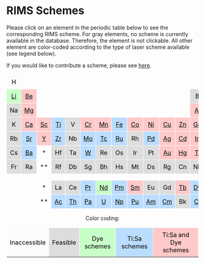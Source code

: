 # RIMS Schemes

Please click on an element in the periodic table below
to see the corresponding RIMS scheme.
For gray elements, no scheme is currently available in the database.
Therefore, the element is not clickable.
All other element are color-coded according to the type of laser scheme available
(see legend below).

If you would like to contribute a scheme,
please see [here](../schemes_static/submit_scheme.md).




<center>

<style type="text/css">
.tg  {border-collapse:collapse;border-spacing:0;}
.tg td{border-color:transparent;border-style:solid;border-width:1px;overflow:hidden;padding:8px 8px;word-break:normal;}

.tg .tg_fcfcfc{background-color: #fcfcfc; color: #000000; text-align: center; vertical-align: middle;}.tg .tg_dddddd{background-color: #dddddd; color: #000000; text-align: center; vertical-align: middle;}.tg .tg_c8ffc8{background-color: #c8ffc8; color: #000000; text-align: center; vertical-align: middle;}.tg .tg_bbddff{background-color: #bbddff; color: #000000; text-align: center; vertical-align: middle;}.tg .tg_ffc9c9{background-color: #ffc9c9; color: #000000; text-align: center; vertical-align: middle;}
</style>

<table class="tg">
<tbody>
  <tr>
    <td class="tg tg_fcfcfc">H</td>
    <td></td>
    <td></td>
    <td></td>
    <td></td>
    <td></td>
    <td></td>
    <td></td>
    <td></td>
    <td></td>
    <td></td>
    <td></td>
    <td></td>
    <td></td>
    <td></td>
    <td></td>
    <td></td>
    <td class="tg tg_fcfcfc">He</td>
  </tr>
  <tr>
    <td class="tg tg_c8ffc8"><a href="../../schemes/li/"><span style="color:#000">Li</span></a></td>
    <td class="tg tg_ffc9c9"><a href="../../schemes/be/"><span style="color:#000">Be</span></a></td>
    <td></td>
    <td></td>
    <td></td>
    <td></td>
    <td></td>
    <td></td>
    <td></td>
    <td></td>
    <td></td>
    <td></td>
    <td class="tg tg_dddddd">B</td>
    <td class="tg tg_fcfcfc">C</td>
    <td class="tg tg_fcfcfc">N</td>
    <td class="tg tg_fcfcfc">O</td>
    <td class="tg tg_fcfcfc">F</td>
    <td class="tg tg_fcfcfc">Ne</td>
  </tr>
  <tr>
    <td class="tg tg_dddddd">Na</td>
    <td class="tg tg_ffc9c9"><a href="../../schemes/mg/"><span style="color:#000">Mg</span></a></td>
    <td></td>
    <td></td>
    <td></td>
    <td></td>
    <td></td>
    <td></td>
    <td></td>
    <td></td>
    <td></td>
    <td></td>
    <td class="tg tg_ffc9c9"><a href="../../schemes/al/"><span style="color:#000">Al</span></a></td>
    <td class="tg tg_ffc9c9"><a href="../../schemes/si/"><span style="color:#000">Si</span></a></td>
    <td class="tg tg_dddddd">P</td>
    <td class="tg tg_fcfcfc">S</td>
    <td class="tg tg_fcfcfc">Cl</td>
    <td class="tg tg_fcfcfc">Ar</td>
  </tr>
  <tr>
    <td class="tg tg_dddddd">K</td>
    <td class="tg tg_ffc9c9"><a href="../../schemes/ca/"><span style="color:#000">Ca</span></a></td>
    <td class="tg tg_ffc9c9"><a href="../../schemes/sc/"><span style="color:#000">Sc</span></a></td>
    <td class="tg tg_bbddff"><a href="../../schemes/ti/"><span style="color:#000">Ti</span></a></td>
    <td class="tg tg_dddddd">V</td>
    <td class="tg tg_ffc9c9"><a href="../../schemes/cr/"><span style="color:#000">Cr</span></a></td>
    <td class="tg tg_ffc9c9"><a href="../../schemes/mn/"><span style="color:#000">Mn</span></a></td>
    <td class="tg tg_bbddff"><a href="../../schemes/fe/"><span style="color:#000">Fe</span></a></td>
    <td class="tg tg_ffc9c9"><a href="../../schemes/co/"><span style="color:#000">Co</span></a></td>
    <td class="tg tg_ffc9c9"><a href="../../schemes/ni/"><span style="color:#000">Ni</span></a></td>
    <td class="tg tg_ffc9c9"><a href="../../schemes/cu/"><span style="color:#000">Cu</span></a></td>
    <td class="tg tg_ffc9c9"><a href="../../schemes/zn/"><span style="color:#000">Zn</span></a></td>
    <td class="tg tg_ffc9c9"><a href="../../schemes/ga/"><span style="color:#000">Ga</span></a></td>
    <td class="tg tg_ffc9c9"><a href="../../schemes/ge/"><span style="color:#000">Ge</span></a></td>
    <td class="tg tg_dddddd">As</td>
    <td class="tg tg_bbddff"><a href="../../schemes/se/"><span style="color:#000">Se</span></a></td>
    <td class="tg tg_fcfcfc">Br</td>
    <td class="tg tg_dddddd">Kr</td>
  </tr>
  <tr>
    <td class="tg tg_dddddd">Rb</td>
    <td class="tg tg_bbddff"><a href="../../schemes/sr/"><span style="color:#000">Sr</span></a></td>
    <td class="tg tg_ffc9c9"><a href="../../schemes/y/"><span style="color:#000">Y</span></a></td>
    <td class="tg tg_bbddff"><a href="../../schemes/zr/"><span style="color:#000">Zr</span></a></td>
    <td class="tg tg_dddddd">Nb</td>
    <td class="tg tg_bbddff"><a href="../../schemes/mo/"><span style="color:#000">Mo</span></a></td>
    <td class="tg tg_bbddff"><a href="../../schemes/tc/"><span style="color:#000">Tc</span></a></td>
    <td class="tg tg_bbddff"><a href="../../schemes/ru/"><span style="color:#000">Ru</span></a></td>
    <td class="tg tg_dddddd">Rh</td>
    <td class="tg tg_bbddff"><a href="../../schemes/pd/"><span style="color:#000">Pd</span></a></td>
    <td class="tg tg_ffc9c9"><a href="../../schemes/ag/"><span style="color:#000">Ag</span></a></td>
    <td class="tg tg_ffc9c9"><a href="../../schemes/cd/"><span style="color:#000">Cd</span></a></td>
    <td class="tg tg_ffc9c9"><a href="../../schemes/in/"><span style="color:#000">In</span></a></td>
    <td class="tg tg_ffc9c9"><a href="../../schemes/sn/"><span style="color:#000">Sn</span></a></td>
    <td class="tg tg_ffc9c9"><a href="../../schemes/sb/"><span style="color:#000">Sb</span></a></td>
    <td class="tg tg_ffc9c9"><a href="../../schemes/te/"><span style="color:#000">Te</span></a></td>
    <td class="tg tg_dddddd">I</td>
    <td class="tg tg_dddddd">Xe</td>
  </tr>
  <tr>
    <td class="tg tg_dddddd">Cs</td>
    <td class="tg tg_bbddff"><a href="../../schemes/ba/"><span style="color:#000">Ba</span></a></td>
    <td align="center">*</td>
    <td class="tg tg_dddddd">Hf</td>
    <td class="tg tg_dddddd">Ta</td>
    <td class="tg tg_bbddff"><a href="../../schemes/w/"><span style="color:#000">W</span></a></td>
    <td class="tg tg_dddddd">Re</td>
    <td class="tg tg_dddddd">Os</td>
    <td class="tg tg_dddddd">Ir</td>
    <td class="tg tg_dddddd">Pt</td>
    <td class="tg tg_ffc9c9"><a href="../../schemes/au/"><span style="color:#000">Au</span></a></td>
    <td class="tg tg_ffc9c9"><a href="../../schemes/hg/"><span style="color:#000">Hg</span></a></td>
    <td class="tg tg_ffc9c9"><a href="../../schemes/tl/"><span style="color:#000">Tl</span></a></td>
    <td class="tg tg_ffc9c9"><a href="../../schemes/pb/"><span style="color:#000">Pb</span></a></td>
    <td class="tg tg_ffc9c9"><a href="../../schemes/bi/"><span style="color:#000">Bi</span></a></td>
    <td class="tg tg_ffc9c9"><a href="../../schemes/po/"><span style="color:#000">Po</span></a></td>
    <td class="tg tg_ffc9c9"><a href="../../schemes/at/"><span style="color:#000">At</span></a></td>
    <td class="tg tg_dddddd">Rn</td>
  </tr>
  <tr>
    <td class="tg tg_dddddd">Fr</td>
    <td class="tg tg_dddddd">Ra</td>
    <td align="center">**</td>
    <td class="tg tg_dddddd">Rf</td>
    <td class="tg tg_dddddd">Db</td>
    <td class="tg tg_dddddd">Sg</td>
    <td class="tg tg_dddddd">Bh</td>
    <td class="tg tg_dddddd">Hs</td>
    <td class="tg tg_dddddd">Mt</td>
    <td class="tg tg_dddddd">Ds</td>
    <td class="tg tg_dddddd">Rg</td>
    <td class="tg tg_dddddd">Cn</td>
    <td class="tg tg_dddddd">Nh</td>
    <td class="tg tg_dddddd">Fl</td>
    <td class="tg tg_dddddd">Mc</td>
    <td class="tg tg_dddddd">Lv</td>
    <td class="tg tg_dddddd">Ts</td>
    <td class="tg tg_dddddd">Og</td>
  </tr>
  <tr>
    <td></td>
    <td></td>
    <td></td>
    <td></td>
    <td></td>
    <td></td>
    <td></td>
    <td></td>
    <td></td>
    <td></td>
    <td></td>
    <td></td>
    <td></td>
    <td></td>
    <td></td>
    <td></td>
    <td></td>
    <td></td>
  </tr>
  <tr>
    <td></td>
    <td></td>
    <td align="center">*</td>
    <td class="tg tg_dddddd">La</td>
    <td class="tg tg_dddddd">Ce</td>
    <td class="tg tg_bbddff"><a href="../../schemes/pr/"><span style="color:#000">Pr</span></a></td>
    <td class="tg tg_c8ffc8"><a href="../../schemes/nd/"><span style="color:#000">Nd</span></a></td>
    <td class="tg tg_bbddff"><a href="../../schemes/pm/"><span style="color:#000">Pm</span></a></td>
    <td class="tg tg_ffc9c9"><a href="../../schemes/sm/"><span style="color:#000">Sm</span></a></td>
    <td class="tg tg_dddddd">Eu</td>
    <td class="tg tg_dddddd">Gd</td>
    <td class="tg tg_ffc9c9"><a href="../../schemes/tb/"><span style="color:#000">Tb</span></a></td>
    <td class="tg tg_bbddff"><a href="../../schemes/dy/"><span style="color:#000">Dy</span></a></td>
    <td class="tg tg_ffc9c9"><a href="../../schemes/ho/"><span style="color:#000">Ho</span></a></td>
    <td class="tg tg_bbddff"><a href="../../schemes/er/"><span style="color:#000">Er</span></a></td>
    <td class="tg tg_ffc9c9"><a href="../../schemes/tm/"><span style="color:#000">Tm</span></a></td>
    <td class="tg tg_c8ffc8"><a href="../../schemes/yb/"><span style="color:#000">Yb</span></a></td>
    <td class="tg tg_bbddff"><a href="../../schemes/lu/"><span style="color:#000">Lu</span></a></td>
  </tr>
  <tr>
    <td></td>
    <td></td>
    <td align="center">**</td>
    <td class="tg tg_bbddff"><a href="../../schemes/ac/"><span style="color:#000">Ac</span></a></td>
    <td class="tg tg_bbddff"><a href="../../schemes/th/"><span style="color:#000">Th</span></a></td>
    <td class="tg tg_bbddff"><a href="../../schemes/pa/"><span style="color:#000">Pa</span></a></td>
    <td class="tg tg_bbddff"><a href="../../schemes/u/"><span style="color:#000">U</span></a></td>
    <td class="tg tg_bbddff"><a href="../../schemes/np/"><span style="color:#000">Np</span></a></td>
    <td class="tg tg_bbddff"><a href="../../schemes/pu/"><span style="color:#000">Pu</span></a></td>
    <td class="tg tg_bbddff"><a href="../../schemes/am/"><span style="color:#000">Am</span></a></td>
    <td class="tg tg_bbddff"><a href="../../schemes/cm/"><span style="color:#000">Cm</span></a></td>
    <td class="tg tg_dddddd">Bk</td>
    <td class="tg tg_bbddff"><a href="../../schemes/cf/"><span style="color:#000">Cf</span></a></td>
    <td class="tg tg_bbddff"><a href="../../schemes/es/"><span style="color:#000">Es</span></a></td>
    <td class="tg tg_dddddd">Fm</td>
    <td class="tg tg_dddddd">Md</td>
    <td class="tg tg_dddddd">No</td>
    <td class="tg tg_dddddd">Lr</td>
  </tr>
</tbody>
</table>Color coding:

<style type="text/css">
.tg  {border-collapse:collapse;border-spacing:0;}
.tg td{border-color:transparent;border-style:solid;border-width:1px;overflow:hidden;padding:8px 8px;word-break:normal;}

.tg .tg_fcfcfc{background-color: #fcfcfc; color: #000000; text-align: center; vertical-align: middle;}.tg .tg_dddddd{background-color: #dddddd; color: #000000; text-align: center; vertical-align: middle;}.tg .tg_c8ffc8{background-color: #c8ffc8; color: #000000; text-align: center; vertical-align: middle;}.tg .tg_bbddff{background-color: #bbddff; color: #000000; text-align: center; vertical-align: middle;}.tg .tg_ffc9c9{background-color: #ffc9c9; color: #000000; text-align: center; vertical-align: middle;}
</style>

<table class="tg">
<tbody>
  <tr>    <td class="tg tg_fcfcfc">Inaccessible</td>    <td class="tg tg_dddddd">Feasible</td>    <td class="tg tg_c8ffc8">Dye schemes</td>    <td class="tg tg_bbddff">Ti:Sa schemes</td>    <td class="tg tg_ffc9c9">Ti:Sa and Dye schemes</td>  <tr>
</tbody>
</table>

</center>
